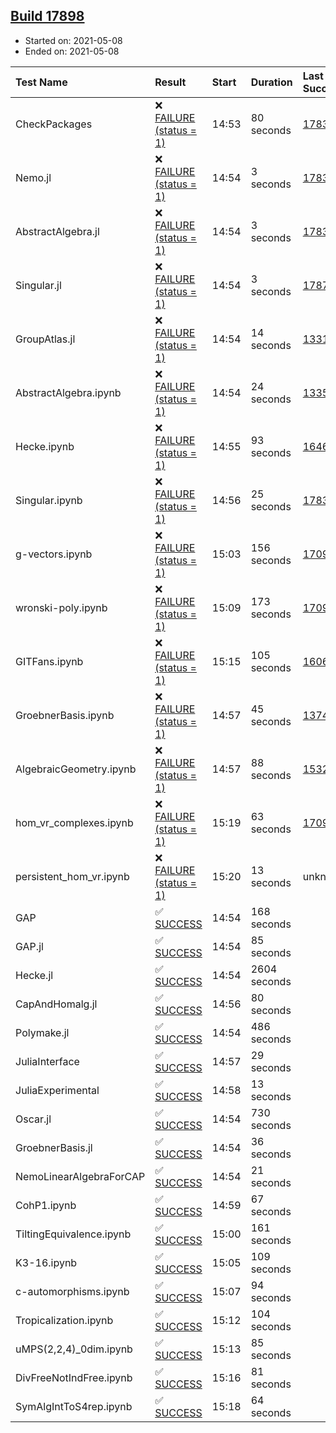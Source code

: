 ## [Build 17898](https://oscarci.mathematik.uni-kl.de/job/oscar/17898/)

* Started on: 2021-05-08
* Ended on: 2021-05-08

| Test Name    | Result | Start | Duration | Last Success | First Failure |
|:-------------|:-------|:------|:---------|:-------------|:--------------|
| CheckPackages | ❌ [FAILURE (status = 1)](https://oscarci.mathematik.uni-kl.de/job/oscar/17898/artifact/logs/build-17898/CheckPackages.log) | 14:53 | 80 seconds | [17832](https://oscarci.mathematik.uni-kl.de/job/oscar/17832/) | [17833](https://oscarci.mathematik.uni-kl.de/job/oscar/17833/) |
| Nemo.jl | ❌ [FAILURE (status = 1)](https://oscarci.mathematik.uni-kl.de/job/oscar/17898/artifact/logs/build-17898/Nemo.jl.log) | 14:54 | 3 seconds | [17835](https://oscarci.mathematik.uni-kl.de/job/oscar/17835/) | [17836](https://oscarci.mathematik.uni-kl.de/job/oscar/17836/) |
| AbstractAlgebra.jl | ❌ [FAILURE (status = 1)](https://oscarci.mathematik.uni-kl.de/job/oscar/17898/artifact/logs/build-17898/AbstractAlgebra.jl.log) | 14:54 | 3 seconds | [17831](https://oscarci.mathematik.uni-kl.de/job/oscar/17831/) | [17832](https://oscarci.mathematik.uni-kl.de/job/oscar/17832/) |
| Singular.jl | ❌ [FAILURE (status = 1)](https://oscarci.mathematik.uni-kl.de/job/oscar/17898/artifact/logs/build-17898/Singular.jl.log) | 14:54 | 3 seconds | [17871](https://oscarci.mathematik.uni-kl.de/job/oscar/17871/) | [17872](https://oscarci.mathematik.uni-kl.de/job/oscar/17872/) |
| GroupAtlas.jl | ❌ [FAILURE (status = 1)](https://oscarci.mathematik.uni-kl.de/job/oscar/17898/artifact/logs/build-17898/GroupAtlas.jl.log) | 14:54 | 14 seconds | [13311](https://oscarci.mathematik.uni-kl.de/job/oscar/13311/) | [13312](https://oscarci.mathematik.uni-kl.de/job/oscar/13312/) |
| AbstractAlgebra.ipynb | ❌ [FAILURE (status = 1)](https://oscarci.mathematik.uni-kl.de/job/oscar/17898/artifact/logs/build-17898/AbstractAlgebra.ipynb.log) | 14:54 | 24 seconds | [13355](https://oscarci.mathematik.uni-kl.de/job/oscar/13355/) | [13356](https://oscarci.mathematik.uni-kl.de/job/oscar/13356/) |
| Hecke.ipynb | ❌ [FAILURE (status = 1)](https://oscarci.mathematik.uni-kl.de/job/oscar/17898/artifact/logs/build-17898/Hecke.ipynb.log) | 14:55 | 93 seconds | [16463](https://oscarci.mathematik.uni-kl.de/job/oscar/16463/) | [16464](https://oscarci.mathematik.uni-kl.de/job/oscar/16464/) |
| Singular.ipynb | ❌ [FAILURE (status = 1)](https://oscarci.mathematik.uni-kl.de/job/oscar/17898/artifact/logs/build-17898/Singular.ipynb.log) | 14:56 | 25 seconds | [17835](https://oscarci.mathematik.uni-kl.de/job/oscar/17835/) | [17836](https://oscarci.mathematik.uni-kl.de/job/oscar/17836/) |
| g-vectors.ipynb | ❌ [FAILURE (status = 1)](https://oscarci.mathematik.uni-kl.de/job/oscar/17898/artifact/logs/build-17898/g-vectors.ipynb.log) | 15:03 | 156 seconds | [17099](https://oscarci.mathematik.uni-kl.de/job/oscar/17099/) | [17100](https://oscarci.mathematik.uni-kl.de/job/oscar/17100/) |
| wronski-poly.ipynb | ❌ [FAILURE (status = 1)](https://oscarci.mathematik.uni-kl.de/job/oscar/17898/artifact/logs/build-17898/wronski-poly.ipynb.log) | 15:09 | 173 seconds | [17098](https://oscarci.mathematik.uni-kl.de/job/oscar/17098/) | [17099](https://oscarci.mathematik.uni-kl.de/job/oscar/17099/) |
| GITFans.ipynb | ❌ [FAILURE (status = 1)](https://oscarci.mathematik.uni-kl.de/job/oscar/17898/artifact/logs/build-17898/GITFans.ipynb.log) | 15:15 | 105 seconds | [16068](https://oscarci.mathematik.uni-kl.de/job/oscar/16068/) | [16069](https://oscarci.mathematik.uni-kl.de/job/oscar/16069/) |
| GroebnerBasis.ipynb | ❌ [FAILURE (status = 1)](https://oscarci.mathematik.uni-kl.de/job/oscar/17898/artifact/logs/build-17898/GroebnerBasis.ipynb.log) | 14:57 | 45 seconds | [13748](https://oscarci.mathematik.uni-kl.de/job/oscar/13748/) | [13749](https://oscarci.mathematik.uni-kl.de/job/oscar/13749/) |
| AlgebraicGeometry.ipynb | ❌ [FAILURE (status = 1)](https://oscarci.mathematik.uni-kl.de/job/oscar/17898/artifact/logs/build-17898/AlgebraicGeometry.ipynb.log) | 14:57 | 88 seconds | [15322](https://oscarci.mathematik.uni-kl.de/job/oscar/15322/) | [15323](https://oscarci.mathematik.uni-kl.de/job/oscar/15323/) |
| hom_vr_complexes.ipynb | ❌ [FAILURE (status = 1)](https://oscarci.mathematik.uni-kl.de/job/oscar/17898/artifact/logs/build-17898/hom_vr_complexes.ipynb.log) | 15:19 | 63 seconds | [17099](https://oscarci.mathematik.uni-kl.de/job/oscar/17099/) | [17100](https://oscarci.mathematik.uni-kl.de/job/oscar/17100/) |
| persistent_hom_vr.ipynb | ❌ [FAILURE (status = 1)](https://oscarci.mathematik.uni-kl.de/job/oscar/17898/artifact/logs/build-17898/persistent_hom_vr.ipynb.log) | 15:20 | 13 seconds | unknown | unknown |
| GAP | ✅ [SUCCESS](https://oscarci.mathematik.uni-kl.de/job/oscar/17898/artifact/logs/build-17898/GAP.log) | 14:54 | 168 seconds |  |  |
| GAP.jl | ✅ [SUCCESS](https://oscarci.mathematik.uni-kl.de/job/oscar/17898/artifact/logs/build-17898/GAP.jl.log) | 14:54 | 85 seconds |  |  |
| Hecke.jl | ✅ [SUCCESS](https://oscarci.mathematik.uni-kl.de/job/oscar/17898/artifact/logs/build-17898/Hecke.jl.log) | 14:54 | 2604 seconds |  |  |
| CapAndHomalg.jl | ✅ [SUCCESS](https://oscarci.mathematik.uni-kl.de/job/oscar/17898/artifact/logs/build-17898/CapAndHomalg.jl.log) | 14:56 | 80 seconds |  |  |
| Polymake.jl | ✅ [SUCCESS](https://oscarci.mathematik.uni-kl.de/job/oscar/17898/artifact/logs/build-17898/Polymake.jl.log) | 14:54 | 486 seconds |  |  |
| JuliaInterface | ✅ [SUCCESS](https://oscarci.mathematik.uni-kl.de/job/oscar/17898/artifact/logs/build-17898/JuliaInterface.log) | 14:57 | 29 seconds |  |  |
| JuliaExperimental | ✅ [SUCCESS](https://oscarci.mathematik.uni-kl.de/job/oscar/17898/artifact/logs/build-17898/JuliaExperimental.log) | 14:58 | 13 seconds |  |  |
| Oscar.jl | ✅ [SUCCESS](https://oscarci.mathematik.uni-kl.de/job/oscar/17898/artifact/logs/build-17898/Oscar.jl.log) | 14:54 | 730 seconds |  |  |
| GroebnerBasis.jl | ✅ [SUCCESS](https://oscarci.mathematik.uni-kl.de/job/oscar/17898/artifact/logs/build-17898/GroebnerBasis.jl.log) | 14:54 | 36 seconds |  |  |
| NemoLinearAlgebraForCAP | ✅ [SUCCESS](https://oscarci.mathematik.uni-kl.de/job/oscar/17898/artifact/logs/build-17898/NemoLinearAlgebraForCAP.log) | 14:54 | 21 seconds |  |  |
| CohP1.ipynb | ✅ [SUCCESS](https://oscarci.mathematik.uni-kl.de/job/oscar/17898/artifact/logs/build-17898/CohP1.ipynb.log) | 14:59 | 67 seconds |  |  |
| TiltingEquivalence.ipynb | ✅ [SUCCESS](https://oscarci.mathematik.uni-kl.de/job/oscar/17898/artifact/logs/build-17898/TiltingEquivalence.ipynb.log) | 15:00 | 161 seconds |  |  |
| K3-16.ipynb | ✅ [SUCCESS](https://oscarci.mathematik.uni-kl.de/job/oscar/17898/artifact/logs/build-17898/K3-16.ipynb.log) | 15:05 | 109 seconds |  |  |
| c-automorphisms.ipynb | ✅ [SUCCESS](https://oscarci.mathematik.uni-kl.de/job/oscar/17898/artifact/logs/build-17898/c-automorphisms.ipynb.log) | 15:07 | 94 seconds |  |  |
| Tropicalization.ipynb | ✅ [SUCCESS](https://oscarci.mathematik.uni-kl.de/job/oscar/17898/artifact/logs/build-17898/Tropicalization.ipynb.log) | 15:12 | 104 seconds |  |  |
| uMPS(2,2,4)_0dim.ipynb | ✅ [SUCCESS](https://oscarci.mathematik.uni-kl.de/job/oscar/17898/artifact/logs/build-17898/uMPS-2-2-4-_0dim.ipynb.log) | 15:13 | 85 seconds |  |  |
| DivFreeNotIndFree.ipynb | ✅ [SUCCESS](https://oscarci.mathematik.uni-kl.de/job/oscar/17898/artifact/logs/build-17898/DivFreeNotIndFree.ipynb.log) | 15:16 | 81 seconds |  |  |
| SymAlgIntToS4rep.ipynb | ✅ [SUCCESS](https://oscarci.mathematik.uni-kl.de/job/oscar/17898/artifact/logs/build-17898/SymAlgIntToS4rep.ipynb.log) | 15:18 | 64 seconds |  |  |

